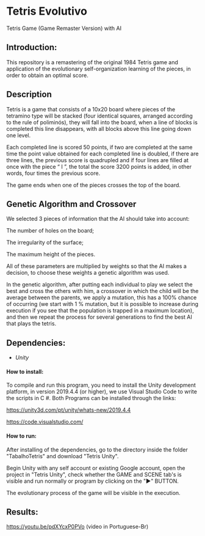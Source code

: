 # Tetris Evolutivo

Tetris Game (Game Remaster Version) with AI

## Introduction:
This repository is a remastering of the original 1984 Tetris game and application of the evolutionary self-organization learning of the pieces, in order to obtain an optimal score.

## Description
Tetris is a game that consists of a 10x20 board where pieces of the tetramino type will be stacked (four identical squares, arranged according to the rule of poliminós), they will fall into the board, when a line of blocks is completed this line disappears, with all blocks above this line going down one level.

Each completed line is scored 50 points, if two are completed at the same time the point value obtained for each completed line is doubled, if there are three lines, the previous score is quadrupled and if four lines are filled at once with the piece “ I ”, the total the score 3200 points is added, in other words, four times the previous score.

The game ends when one of the pieces crosses the top of the board.

## Genetic Algorithm and Crossover
We selected 3 pieces of information that the AI should take into account:

The number of holes on the board;

The irregularity of the surface;

The maximum height of the pieces.

All of these parameters are multiplied by weights so that the AI makes a decision, to choose these weights a genetic algorithm was used.

In the genetic algorithm, after putting each individual to play we select the best and cross the others with him, a crossover in which the child will be the average between the parents, we apply a mutation, this has a 100% chance of occurring (we start with 1 % mutation, but it is possible to increase during execution if you see that the population is trapped in a maximum location), and then we repeat the process for several generations to find the best AI that plays the tetris.

## Dependencies:
 - *Unity*
#### How to install:
To compile and run this program, you need to install the Unity development platform, in version 2019.4.4 (or higher), we use Visual Studio Code to write the scripts in C #.
Both Programs can be installed through the links:

https://unity3d.com/pt/unity/whats-new/2019.4.4

https://code.visualstudio.com/

#### How to run:
After installing of the dependencies, go to the directory inside the folder "TabalhoTetris" and download "Tetris Unity".

Begin Unity with any self account or existing Google account, open the project in "Tetris Unity", check whether the GAME and SCENE  tab's is visible and run normally or program by clicking on the "▶" BUTTON.

The evolutionary process of the game will be visible in the execution.

## Results:
https://youtu.be/pdXYcxP0PVo (video in Portuguese-Br)
